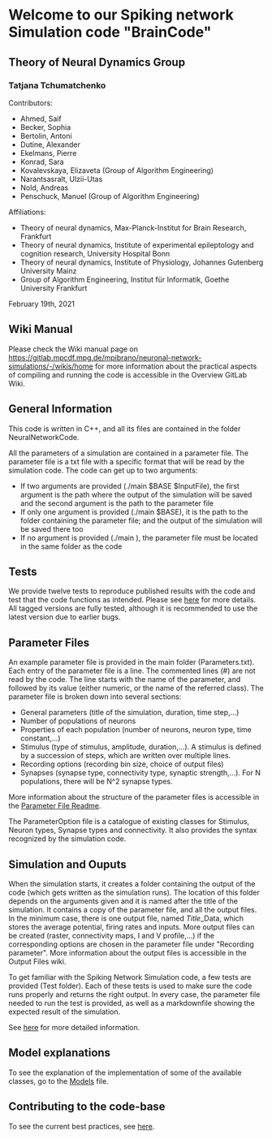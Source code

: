 # Welcome to our Spiking network Simulation code "BrainCode"

## Theory of Neural Dynamics Group
### Tatjana Tchumatchenko

Contributors:

- Ahmed, Saif 
- Becker, Sophia
- Bertolin, Antoni
- Dutine, Alexander
- Ekelmans, Pierre
- Konrad, Sara
- Kovalevskaya, Elizaveta (Group of Algorithm Engineering)
- Narantsasralt, Ulzii-Utas
- Nold, Andreas 
- Penschuck, Manuel (Group of Algorithm Engineering)

Affiliations:
- Theory of neural dynamics, Max-Planck-Institut for Brain Research, Frankfurt
- Theory of neural dynamics, Institute of experimental epileptology and cognition research, University Hospital Bonn
- Theory of neural dynamics, Institute of Physiology, Johannes Gutenberg University Mainz
- Group of Algorithm Engineering, Institut für Informatik, Goethe University Frankfurt

February 19th, 2021


## Wiki Manual
Please check the Wiki manual page on https://gitlab.mpcdf.mpg.de/mpibrano/neuronal-network-simulations/-/wikis/home for more information about the practical aspects of compiling and running the code is accessible in the Overview GitLab Wiki.

## General Information
This code is written in C++, and all its files are contained in the folder NeuralNetworkCode.

All the parameters of a simulation are contained in a parameter file. The parameter file is a txt file with a specific format that will be read by the simulation code. The code can get up to two arguments:

- If two arguments are provided (./main $BASE $InputFile), the first argument is the path where the output of the simulation will be saved and the second argument is the path to the parameter file
- If only one argument is provided (./main $BASE), it is the path to the folder containing the parameter file; and the output of the simulation will be saved there too
- If no argument is provided (./main ), the parameter file must be located in the same folder as the code

## Tests

We provide twelve tests to reproduce published results with the code and test that the code functions as intended. Please see [here](README_Tests.md) for more details.
All tagged versions are fully tested, although it is recommended to use the latest version due to earlier bugs.

## Parameter Files

An example parameter file is provided in the main folder (Parameters.txt).
Each entry of the parameter file is a line. The commented lines (#) are not read by the code.
The line starts with the name of the parameter, and followed by its value (either numeric, or the name of the referred class). The parameter file is broken down into several sections:

- General parameters (title of the simulation, duration, time step,...)
- Number of populations of neurons
- Properties of each population (number of neurons, neuron type, time constant,...)
- Stimulus (type of stimulus, amplitude, duration,...). A stimulus is defined by a succession of steps, which are written over multiple lines.
- Recording options (recording bin size, choice of output files)
- Synapses (synapse type, connectivity type, synaptic strength,...). For N populations, there will be N^2 synapse types.

More information about the structure of the parameter files is accessible in the [Parameter File Readme](README_ParameterFile.md).

The ParameterOption file is a catalogue of existing classes for Stimulus, Neuron types, Synapse types and connectivity. It also provides the syntax recognized by the simulation code.

## Simulation and Ouputs
When the simulation starts, it creates a folder containing the output of the code (which gets written as the simulation runs). The location of this folder depends on the arguments given and it is named after the title of the simulation. It contains a copy of the parameter file, and all the output files.
In the minimum case, there is one output file, named *Title*_Data, which stores the average potential, firing rates and inputs. More output files can be created (raster, connectivity maps, I and V profile,...) if the corresponding options are chosen in the parameter file under "Recording parameter". More information about the output files is accessible in the Output Files wiki.

To get familiar with the Spiking Network Simulation code, a few tests are provided (Test folder). Each of these tests is used to make sure the code runs properly and returns the right output. In every case, the parameter file needed to run the test is provided, as well as a markdownfile showing the expected result of the simulation.

See [here](README_OutputFiles.md) for more detailed information.

## Model explanations
To see the explanation of the implementation of some of the available classes, go to the [Models](README_Models.md) file.

## Contributing to the code-base
To see the current best practices, see [here](README_Workflow.md).
